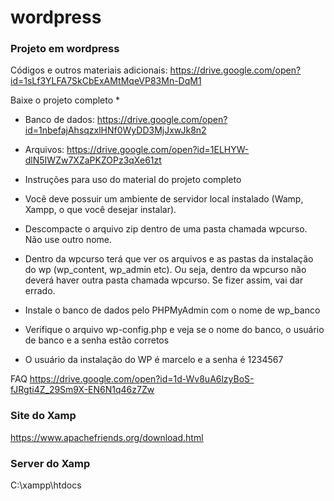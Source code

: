 # wordpress
### Projeto em wordpress



Códigos e outros materiais adicionais: https://drive.google.com/open?id=1sLf3YLFA7SkCbExAMtMqeVP83Mn-DqM1

Baixe o projeto completo *

- Banco de dados: https://drive.google.com/open?id=1nbefajAhsqzxlHNf0WyDD3MjJxwJk8n2

- Arquivos: https://drive.google.com/open?id=1ELHYW-dlN5IWZw7XZaPKZOPz3qXe61zt



* Instruções para uso do material do projeto completo

- Você deve possuir um ambiente de servidor local instalado (Wamp, Xampp, o que você desejar instalar).

- Descompacte o arquivo zip dentro de uma pasta chamada wpcurso. Não use outro nome.

- Dentro da wpcurso terá que ver os arquivos e as pastas da instalação do wp (wp_content, wp_admin etc). Ou seja, dentro da wpcurso não deverá haver outra pasta chamada wpcurso. Se fizer assim, vai dar errado.

- Instale o banco de dados pelo PHPMyAdmin com o nome de wp_banco

- Verifique o arquivo wp-config.php e veja se o nome do banco, o usuário de banco e a senha estão corretos

- O usuário da instalação do WP é marcelo e a senha é 1234567


FAQ
https://drive.google.com/open?id=1d-Wv8uA6lzyBoS-fJRgti4Z_29Sm9X-EN6N1q46z7Zw

### Site do Xamp

https://www.apachefriends.org/download.html

### Server do Xamp

C:\xampp\htdocs






